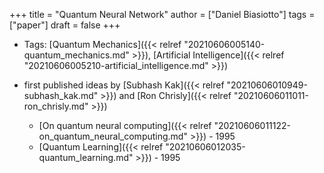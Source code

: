 +++
title = "Quantum Neural Network"
author = ["Daniel Biasiotto"]
tags = ["paper"]
draft = false
+++

-   Tags: [Quantum Mechanics]({{< relref "20210606005140-quantum_mechanics.md" >}}), [Artificial Intelligence]({{< relref "20210606005210-artificial_intelligence.md" >}})

-   first published ideas by [Subhash Kak]({{< relref "20210606010949-subhash_kak.md" >}}) and [Ron Chrisly]({{< relref "20210606011011-ron_chrisly.md" >}})
    -   [On quantum neural computing]({{< relref "20210606011122-on_quantum_neural_computing.md" >}}) - 1995
    -   [Quantum Learning]({{< relref "20210606012035-quantum_learning.md" >}}) - 1995